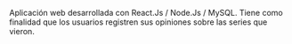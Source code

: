 Aplicación web desarrollada con React.Js / Node.Js / MySQL. Tiene como finalidad que los usuarios registren sus opiniones sobre las series que vieron.